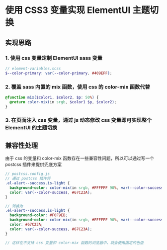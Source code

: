 # 使用 CSS3 变量实现 ElementUI 主题切换
## 实现思路

### 1. 使用 css 变量定制 ElementUI sass 变量

```scss
// element-variables.scss
$--color-primary: var(--color-primary, #409EFF);
```

### 2. 覆盖 sass 内置的 mix 函数，使用 css 的 color-mix 函数代替

```scss
@function mix($color1, $color2, $p: 50%) {
  @return color-mix(in srgb, $color1 $p, $color2);
}
```

### 3. 在页面注入 css 变量，通过 js 动态修改 css 变量即可实现整个 ElementUI 的主题切换

## 兼容性处理

由于 css 的变量和 color-mix 函数存在一些兼容性问题，所以可以通过写一个 postcss 插件来提供兜底方案

```scss
// postcss.config.js
// 通过 postcss 插件将
.el-alert--success.is-light {
  background-color: color-mix(in srgb, #FFFFFF 90%, var(--color-success, #67C23A));
  color: var(--color-success, #67C23A);
}

// 转换为
.el-alert--success.is-light {
  background-color: #F0F9EB;
  background-color: color-mix(in srgb, #FFFFFF 90%, var(--color-success, #67C23A));
  color: #67C23A;
  color: var(--color-success, #67C23A);
}

// 这样在不支持 css 变量和 color-mix 函数的浏览器中，就会使用固定的色值
```